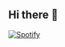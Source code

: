 ## Hi there 👋

[![Spotify](https://vitorias-projects-142af1a4.vercel.app/api/spotify)](https://open.spotify.com/user/31bmj24assunbecxzhxtwxmu4imq?si=c30b788e28d742d2)


